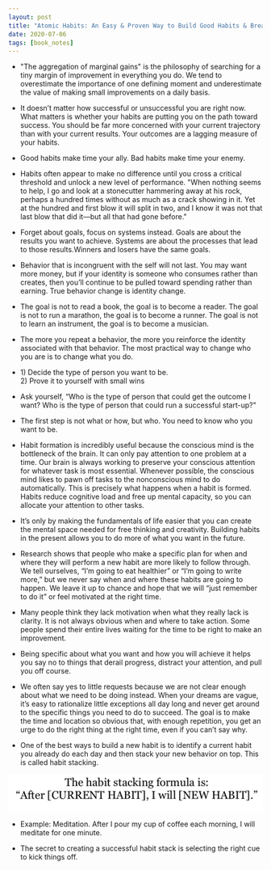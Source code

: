 ```yaml
---
layout: post
title: "Atomic Habits: An Easy & Proven Way to Build Good Habits & Break Bad Ones - James Clear"
date: 2020-07-06
tags: [book_notes]
---
```


- <p>"The aggregation of marginal gains" is the philosophy of searching for a tiny margin of improvement in everything you do. We tend to overestimate the importance of one defining moment and underestimate the value of making small improvements on a daily basis.</p>

- <p>It doesn’t matter how successful or unsuccessful you are right now. What matters is whether your habits are putting you on the path toward success. You should be far more concerned with your current trajectory than with your current results. Your outcomes are a lagging measure of your habits.</p>

- <p>Good habits make time your ally. Bad habits make time your enemy.</p>

- <p>Habits often appear to make no difference until you cross a critical threshold and unlock a new level of performance. "When nothing seems to help, I go and look at a stonecutter hammering away at his rock, perhaps a hundred times without as much as a crack showing in it. Yet at the hundred and first blow it will split in two, and I know it was not that last blow that did it—but all that had gone before."</p>

- <p>Forget about goals, focus on systems instead. Goals are about the results you want to achieve. Systems are about the processes that lead to those results.Winners and losers have the same goals.</p>

- <p>Behavior that is incongruent with the self will not last. You may want more money, but if your identity is someone who consumes rather than creates, then you’ll continue to be pulled toward spending rather than earning. True behavior change is identity change.</p>

- <p>The goal is not to read a book, the goal is to become a reader. The goal is not to run a marathon, the goal is to become a runner. The goal is not to learn an instrument, the goal is to become a musician.</p>

- <p>The more you repeat a behavior, the more you reinforce the identity associated with that behavior. The most practical way to change who you are is to change what you do.</p>

- <p>
    1) Decide the type of person you want to be.<br>
    2) Prove it to yourself with small wins</p>

- <p>Ask yourself, “Who is the type of person that could get the outcome I want? Who is the type of person that could run a successful start-up?"</p>

- <p>The first step is not what or how, but who. You need to know who you want to be.</p>

- <p>Habit formation is incredibly useful because the conscious mind is the bottleneck of the brain. It can only pay attention to one problem at a time. Our brain is always working to preserve your conscious attention for whatever task is most essential. Whenever possible, the conscious mind likes to pawn off tasks to the nonconscious mind to do automatically. This is precisely what happens when a habit is formed. Habits reduce cognitive load and free up mental capacity, so you can allocate your attention to other tasks.</p>

- <p>It’s only by making the fundamentals of life easier that you can create the mental space needed for free thinking and creativity. Building habits in the present allows you to do more of what you want in the future.</p>

- <p>Research shows that people who make a specific plan for when and where they will perform a new habit are more likely to follow through. We tell ourselves, “I’m going to eat healthier” or “I’m going to write more,” but we never say when and where these habits are going to happen. We leave it up to chance and hope that we will “just remember to do it” or feel motivated at the right time.</p>

- <p>Many people think they lack motivation when what they really lack is clarity. It is not always obvious when and where to take action. Some people spend their entire lives waiting for the time to be right to make an improvement.</p>

- <p>Being specific about what you want and how you will achieve it helps you say no to things that derail progress, distract your attention, and pull you off course.</p>

- <p>We often say yes to little requests because we are not clear enough about what we need to be doing instead. When your dreams are vague, it’s easy to rationalize little exceptions all day long and never get around to the specific things you need to do to succeed. The goal is to make the time and location so obvious that, with enough repetition, you get an urge to do the right thing at the right time, even if you can’t say why.</p>

- <p>One of the best ways to build a new habit is to identify a current habit you already do each day and then stack your new behavior on top. This is called habit stacking.</p>
![TF IDF](/assets/atomic_habits_1.png)

- <p>Example: Meditation. After I pour my cup of coffee each morning, I will meditate for one minute.</p>

- <p>The secret to creating a successful habit stack is selecting the right cue to kick things off.</p>